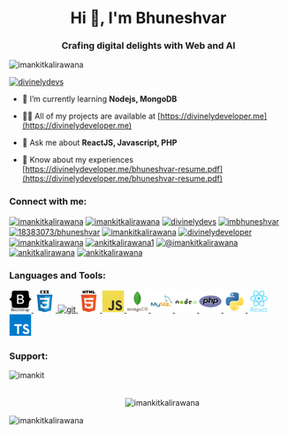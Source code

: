 <h1 align="center">Hi 👋, I'm Bhuneshvar</h1>
<h3 align="center">Crafing digital delights with Web and AI</h3>

<p align="left"> <img src="https://komarev.com/ghpvc/?username=imankitkalirawana&label=Profile%20views&color=508199&style=flat" alt="imankitkalirawana" /> </p>

<p align="left"> <a href="https://twitter.com/divinelydevs" target="blank"><img src="https://img.shields.io/twitter/follow/divinelydevs?logo=twitter&style=for-the-badge" alt="divinelydevs" /></a> </p>

- 🌱 I’m currently learning **Nodejs, MongoDB**

- 👨‍💻 All of my projects are available at [https://divinelydeveloper.me](https://divinelydeveloper.me)

- 💬 Ask me about **ReactJS, Javascript, PHP**

- 📄 Know about my experiences [https://divinelydeveloper.me/bhuneshvar-resume.pdf](https://divinelydeveloper.me/bhuneshvar-resume.pdf)

<h3 align="left">Connect with me:</h3>
<p align="left">
<a href="https://codepen.io/imankitkalirawana" target="blank"><img align="center" src="https://raw.githubusercontent.com/rahuldkjain/github-profile-readme-generator/master/src/images/icons/Social/codepen.svg" alt="imankitkalirawana" height="30" width="40" /></a>
<a href="https://dev.to/imankitkalirawana" target="blank"><img align="center" src="https://raw.githubusercontent.com/rahuldkjain/github-profile-readme-generator/master/src/images/icons/Social/devto.svg" alt="imankitkalirawana" height="30" width="40" /></a>
<a href="https://twitter.com/divinelydevs" target="blank"><img align="center" src="https://raw.githubusercontent.com/rahuldkjain/github-profile-readme-generator/master/src/images/icons/Social/twitter.svg" alt="divinelydevs" height="30" width="40" /></a>
<a href="https://linkedin.com/in/imbhuneshvar" target="blank"><img align="center" src="https://raw.githubusercontent.com/rahuldkjain/github-profile-readme-generator/master/src/images/icons/Social/linked-in-alt.svg" alt="imbhuneshvar" height="30" width="40" /></a>
<a href="https://stackoverflow.com/users/18383073/bhuneshvar" target="blank"><img align="center" src="https://raw.githubusercontent.com/rahuldkjain/github-profile-readme-generator/master/src/images/icons/Social/stack-overflow.svg" alt="18383073/bhuneshvar" height="30" width="40" /></a>
<a href="https://codesandbox.com/imankitkalirawana" target="blank"><img align="center" src="https://raw.githubusercontent.com/rahuldkjain/github-profile-readme-generator/master/src/images/icons/Social/codesandbox.svg" alt="imankitkalirawana" height="30" width="40" /></a>
<a href="https://instagram.com/divinelydeveloper" target="blank"><img align="center" src="https://raw.githubusercontent.com/rahuldkjain/github-profile-readme-generator/master/src/images/icons/Social/instagram.svg" alt="divinelydeveloper" height="30" width="40" /></a>
<a href="https://dribbble.com/imankitkalirawana" target="blank"><img align="center" src="https://raw.githubusercontent.com/rahuldkjain/github-profile-readme-generator/master/src/images/icons/Social/dribbble.svg" alt="imankitkalirawana" height="30" width="40" /></a>
<a href="https://www.behance.net/ankitkalirawana1" target="blank"><img align="center" src="https://raw.githubusercontent.com/rahuldkjain/github-profile-readme-generator/master/src/images/icons/Social/behance.svg" alt="ankitkalirawana1" height="30" width="40" /></a>
<a href="https://medium.com/@imankitkalirawana" target="blank"><img align="center" src="https://raw.githubusercontent.com/rahuldkjain/github-profile-readme-generator/master/src/images/icons/Social/medium.svg" alt="@imankitkalirawana" height="30" width="40" /></a>
<a href="https://www.youtube.com/c/ankitkalirawana" target="blank"><img align="center" src="https://raw.githubusercontent.com/rahuldkjain/github-profile-readme-generator/master/src/images/icons/Social/youtube.svg" alt="ankitkalirawana" height="30" width="40" /></a>
<a href="https://www.hackerrank.com/ankitkalirawana" target="blank"><img align="center" src="https://raw.githubusercontent.com/rahuldkjain/github-profile-readme-generator/master/src/images/icons/Social/hackerrank.svg" alt="ankitkalirawana" height="30" width="40" /></a>
</p>

<h3 align="left">Languages and Tools:</h3>
<p align="left"> <a href="https://getbootstrap.com" target="_blank" rel="noreferrer"> <img src="https://raw.githubusercontent.com/devicons/devicon/master/icons/bootstrap/bootstrap-plain-wordmark.svg" alt="bootstrap" width="40" height="40"/> </a> <a href="https://www.w3schools.com/css/" target="_blank" rel="noreferrer"> <img src="https://raw.githubusercontent.com/devicons/devicon/master/icons/css3/css3-original-wordmark.svg" alt="css3" width="40" height="40"/> </a> <a href="https://git-scm.com/" target="_blank" rel="noreferrer"> <img src="https://www.vectorlogo.zone/logos/git-scm/git-scm-icon.svg" alt="git" width="40" height="40"/> </a> <a href="https://www.w3.org/html/" target="_blank" rel="noreferrer"> <img src="https://raw.githubusercontent.com/devicons/devicon/master/icons/html5/html5-original-wordmark.svg" alt="html5" width="40" height="40"/> </a> <a href="https://developer.mozilla.org/en-US/docs/Web/JavaScript" target="_blank" rel="noreferrer"> <img src="https://raw.githubusercontent.com/devicons/devicon/master/icons/javascript/javascript-original.svg" alt="javascript" width="40" height="40"/> </a> <a href="https://www.mongodb.com/" target="_blank" rel="noreferrer"> <img src="https://raw.githubusercontent.com/devicons/devicon/master/icons/mongodb/mongodb-original-wordmark.svg" alt="mongodb" width="40" height="40"/> </a> <a href="https://www.mysql.com/" target="_blank" rel="noreferrer"> <img src="https://raw.githubusercontent.com/devicons/devicon/master/icons/mysql/mysql-original-wordmark.svg" alt="mysql" width="40" height="40"/> </a> <a href="https://nodejs.org" target="_blank" rel="noreferrer"> <img src="https://raw.githubusercontent.com/devicons/devicon/master/icons/nodejs/nodejs-original-wordmark.svg" alt="nodejs" width="40" height="40"/> </a> <a href="https://www.php.net" target="_blank" rel="noreferrer"> <img src="https://raw.githubusercontent.com/devicons/devicon/master/icons/php/php-original.svg" alt="php" width="40" height="40"/> </a> <a href="https://www.python.org" target="_blank" rel="noreferrer"> <img src="https://raw.githubusercontent.com/devicons/devicon/master/icons/python/python-original.svg" alt="python" width="40" height="40"/> </a> <a href="https://reactjs.org/" target="_blank" rel="noreferrer"> <img src="https://raw.githubusercontent.com/devicons/devicon/master/icons/react/react-original-wordmark.svg" alt="react" width="40" height="40"/> </a> <a href="https://www.typescriptlang.org/" target="_blank" rel="noreferrer"> <img src="https://raw.githubusercontent.com/devicons/devicon/master/icons/typescript/typescript-original.svg" alt="typescript" width="40" height="40"/> </a> </p>

<h3 align="left">Support:</h3>
<p><a href="https://www.buymeacoffee.com/imankit"> <img align="left" src="https://cdn.buymeacoffee.com/buttons/v2/default-yellow.png" height="50" width="210" alt="imankit" /></a></p><br><br>

<p><img align="center" src="https://github-readme-stats.vercel.app/api/top-langs?username=imankitkalirawana&show_icons=true&theme=dracula&locale=en&layout=compact" alt="imankitkalirawana" /></p>

<p><img align="center" src="https://github-readme-streak-stats.herokuapp.com/?user=imankitkalirawana&theme=dark" alt="imankitkalirawana" /></p>
